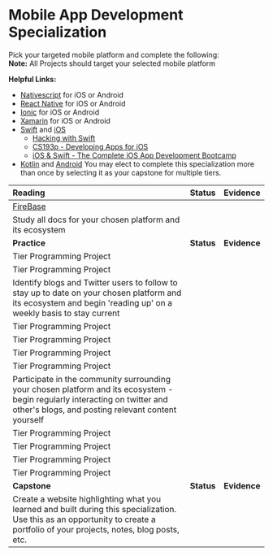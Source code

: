 # Mobile App Development Specialization

Pick your targeted mobile platform and complete the following:  
**Note:** All Projects should target your selected mobile platform

**Helpful Links:**

- [Nativescript](https://www.nativescript.org/) for iOS or Android
- [React Native](https://facebook.github.io/react-native/) for iOS or Android
- [Ionic](https://ionicframework.com/) for iOS or Android
- [Xamarin](https://visualstudio.microsoft.com/xamarin/) for iOS or Android
- [Swift](https://developer.apple.com/swift/) and [iOS](https://developer.apple.com/develop/)
  - [Hacking with Swift](https://www.hackingwithswift.com)
  - [CS193p - Developing Apps for iOS](https://cs193p.sites.stanford.edu)
  - [iOS & Swift - The Complete iOS App Development Bootcamp](https://www.udemy.com/course/ios-13-app-development-bootcamp/)
- [Kotlin](https://kotlinlang.org/) and [Android](https://developer.android.com/)
  You may elect to complete this specialization more than once by selecting it as your capstone for multiple tiers.

| **Reading**                                                                                                                                                                       | **Status** | **Evidence** |
| :-------------------------------------------------------------------------------------------------------------------------------------------------------------------------------- | :--------: | :----------: |
| [FireBase](https://firebase.google.com/docs/)                                                                                                                                     |            |              |
| Study all docs for your chosen platform and its ecosystem                                                                                                                         |            |              |
| **Practice**                                                                                                                                                                      | **Status** | **Evidence** |
| Tier Programming Project                                                                                                                                                          |            |              |
| Tier Programming Project                                                                                                                                                          |            |              |
| Identify blogs and Twitter users to follow to stay up to date on your chosen platform and its ecosystem and begin 'reading up' on a weekly basis to stay current                  |            |              |
| Tier Programming Project                                                                                                                                                          |            |              |
| Tier Programming Project                                                                                                                                                          |            |              |
| Tier Programming Project                                                                                                                                                          |            |              |
| Tier Programming Project                                                                                                                                                          |            |              |
| Participate in the community surrounding your chosen platform and its ecosystem - begin regularly interacting on twitter and other's blogs, and posting relevant content yourself |            |              |
| Tier Programming Project                                                                                                                                                          |            |              |
| Tier Programming Project                                                                                                                                                          |            |              |
| Tier Programming Project                                                                                                                                                          |            |              |
| Tier Programming Project                                                                                                                                                          |            |              |
| **Capstone**                                                                                                                                                                      | **Status** | **Evidence** |
| Create a website highlighting what you learned and built during this specialization. Use this as an opportunity to create a portfolio of your projects, notes, blog posts, etc.   |            |              |
